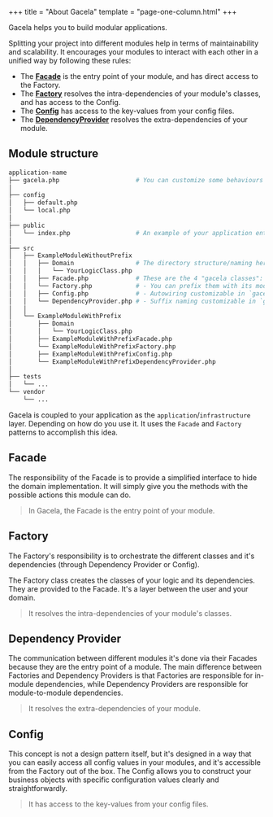 +++
title = "About Gacela"
template = "page-one-column.html"
+++

Gacela helps you to build modular applications.

Splitting your project into different modules help in terms of maintainability and scalability. It encourages your
modules to interact with each other in a unified way by following these rules:

- The [**Facade**](/docs/facade) is the entry point of your module, and has direct access to the Factory.
- The [**Factory**](/docs/factory) resolves the intra-dependencies of your module's classes, and has access to the Config.
- The [**Config**](/docs/config) has access to the key-values from your config files.
- The [**DependencyProvider**](/docs/dependency-provider) resolves the extra-dependencies of your module.

## Module structure

```bash
application-name
├── gacela.php                     # You can customize some behaviours of gacela. 
│
├── config
│   ├── default.php
│   └── local.php
│
├── public
│   └── index.php                  # An example of your application entry point.
│
├── src
│   ├── ExampleModuleWithoutPrefix
│   │   ├── Domain                 # The directory structure/naming here is up to you.
│   │   │   └── YourLogicClass.php
│   │   ├── Facade.php             # These are the 4 "gacela classes":
│   │   └── Factory.php            # - You can prefix them with its module name.
│   │   ├── Config.php             # - Autowiring customizable in `gacela.php`.
│   │   └── DependencyProvider.php # - Suffix naming customizable in `gacela.php`.
│   │
│   └── ExampleModuleWithPrefix
│       ├── Domain
│       │   └── YourLogicClass.php
│       ├── ExampleModuleWithPrefixFacade.php
│       └── ExampleModuleWithPrefixFactory.php
│       ├── ExampleModuleWithPrefixConfig.php
│       └── ExampleModuleWithPrefixDependencyProvider.php
│
├── tests
│   └── ...
└── vendor
    └── ...
```

Gacela is coupled to your application as the `application`/`infrastructure` layer. Depending on how do you use it. 
It uses the `Facade` and `Factory` patterns to accomplish this idea.

## Facade

The responsibility of the Facade is to provide a simplified interface to hide the domain implementation.
It will simply give you the methods with the possible actions this module can do.

> In Gacela, the Facade is the entry point of your module. 

## Factory

The Factory's responsibility is to orchestrate the different classes and it's dependencies 
(through Dependency Provider or Config).

The Factory class creates the classes of your logic and its dependencies. 
They are provided to the Facade. It's a layer between the user and your domain.

> It resolves the intra-dependencies of your module's classes.

## Dependency Provider

The communication between different modules it's done via their Facades because they are the entry point of a module.
The main difference between Factories and Dependency Providers is that Factories are responsible for in-module
dependencies, while Dependency Providers are responsible for module-to-module dependencies.

> It resolves the extra-dependencies of your module.

## Config

This concept is not a design pattern itself, but it's designed in a way that you can easily access all config values in
your modules, and it's accessible from the Factory out of the box. The Config allows you to construct your business
objects with specific configuration values clearly and straightforwardly.

> It has access to the key-values from your config files.
